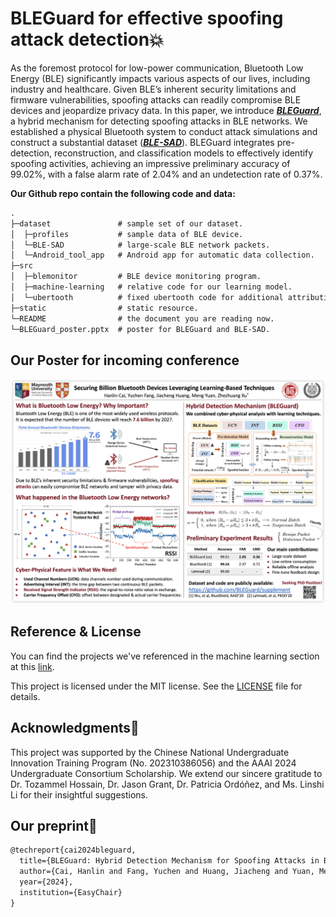 # BLEGuard for effective spoofing attack detection💥

As the foremost protocol for low-power communication, Bluetooth Low Energy (BLE) significantly impacts various aspects of our lives, including industry and healthcare. Given BLE’s inherent security limitations and firmware vulnerabilities, spoofing attacks can readily compromise BLE devices and jeopardize privacy data. In this paper, we introduce ***[BLEGuard](https://github.com/BLEGuard/supplement)***, a hybrid mechanism for detecting spoofing attacks in BLE networks. We established a physical Bluetooth system to conduct attack simulations and construct a substantial dataset (***[BLE-SAD](https://github.com/BLEGuard/supplement/tree/master/dataset/BLE-SAD)***). BLEGuard integrates pre-detection, reconstruction, and classification models to effectively identify spoofing activities, achieving an impressive preliminary accuracy of 99.02%, with a false alarm rate of 2.04% and an undetection rate of 0.37%.

**Our Github repo contain the following code and data:**


```tex
.
├─dataset               # sample set of our dataset.
│  ├─profiles           # sample data of BLE device.
│  └─BLE-SAD            # large-scale BLE network packets.
│  └─Android_tool_app   # Android app for automatic data collection.
├─src
│  ├─blemonitor         # BLE device monitoring program.
│  ├─machine-learning   # relative code for our learning model.
│  └─ubertooth          # fixed ubertooth code for additional attribution.
├─static                # static resource.
└─README                # the document you are reading now.
└─BLEGuard_poster.pptx  # poster for BLEGuard and BLE-SAD.
```

## Our Poster for incoming conference

<left>
  <img src = "./static/BLEGuard_poster.png">
</left>

## Reference & License

You can find the projects we've referenced in the machine learning section at this [link](https://github.com/BLEGuard/supplement/blob/master/src/machine-learning/machine-learning.md).

This project is licensed under the MIT license. See the [LICENSE](./LICENSE) file for details.

## Acknowledgments🥰

This project was supported by the Chinese National Undergraduate Innovation Training Program (No. 202310386056) and the AAAI 2024 Undergraduate Consortium Scholarship. We extend our sincere gratitude to Dr. Tozammel Hossain, Dr. Jason Grant, Dr. Patricia Ordóñez, and Ms. Linshi Li for their insightful suggestions.

## Our preprint📝

```tex
@techreport{cai2024bleguard,
  title={BLEGuard: Hybrid Detection Mechanism for Spoofing Attacks in Bluetooth Low Energy Networks},
  author={Cai, Hanlin and Fang, Yuchen and Huang, Jiacheng and Yuan, Meng and Xu, Zhezhuang},
  year={2024},
  institution={EasyChair}
}
```
